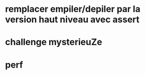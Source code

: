 # remplacer empiler/depiler par la version haut niveau avec assert

# challenge mysterieuZe

# perf
